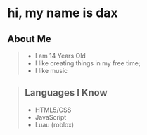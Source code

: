 # hi, my name is dax

## About Me
> - I am 14 Years Old
> - I like creating things in my free time;
> - I like music

> ## Languages I Know
> - HTML5/CSS
> - JavaScript
> - Luau (roblox)

